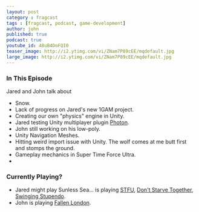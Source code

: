 ```yaml
---
layout: post
category : fragcast
tags : [fragcast, podcast, game-development]
author: john
published: true
podcast: true
youtube_id: 48uB4DoFQI0
teaser_image: http://i2.ytimg.com/vi/ZNam7P89cEE/mqdefault.jpg
large_image: http://i2.ytimg.com/vi/ZNam7P89cEE/mqdefault.jpg
---
```


### In This Episode

Jared and John talk about

- Snow.
- Lack of progress on Jared's new 1GAM project.
- Creating our own "physics" engine in Unity.
- Jared testing Unity multiplayer plugin [Photon](https://www.exitgames.com/en/PUN).
- John still working on his low-poly.
- Unity Navigation Meshes.
- Hitting weird import issue with Unity.  The wolf comes at me butt first and stomps the ground.
- Gameplay mechanics in Super Time Force Ultra.
-

### Currently Playing?

- Jared might play Sunless Sea... is playing [STFU](http://supertimeforce.com/), [Don't Starve Together](http://store.steampowered.com/app/322330/), [Swinging Stupendo](https://itunes.apple.com/us/app/swinging-stupendo/id943934967?mt=8).
- John is playing [Fallen London](http://fallenlondon.storynexus.com/).
